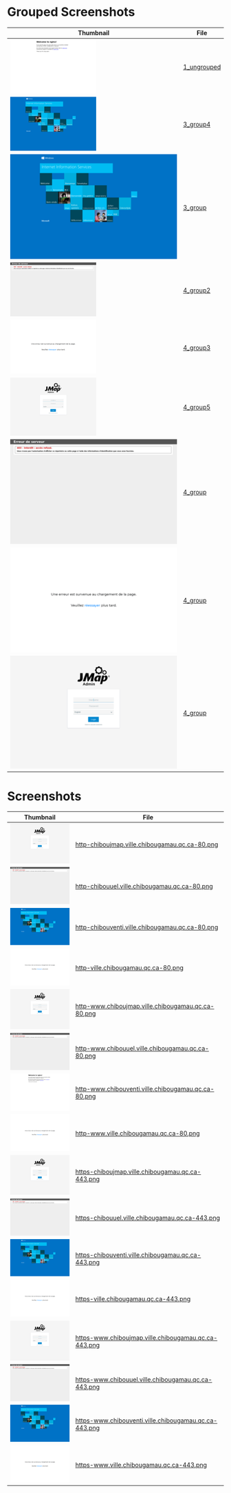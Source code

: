 # Grouped Screenshots
| Thumbnail | File |
| --- | --- |
| <a href='grouped_samples/1_ungrouped_http-www.chibouventi.ville.chibougamau.qc.ca-80.png' target='_blank'><img src='groups_samples/thumbnails/1_ungrouped_http-www.chibouventi.ville.chibougamau.qc.ca-80.png' alt='Thumbnail' /></a> | <a href='grouped/1_ungrouped' target='_blank'>1_ungrouped</a> |
| <a href='grouped_samples/3_group4_https-www.chibouventi.ville.chibougamau.qc.ca-443.png' target='_blank'><img src='groups_samples/thumbnails/3_group4_https-www.chibouventi.ville.chibougamau.qc.ca-443.png' alt='Thumbnail' /></a> | <a href='grouped/3_group4' target='_blank'>3_group4</a> |
| <a href='grouped_samples/3_group_4_https-www.chibouventi.ville.chibougamau.qc.ca-443.png' target='_blank'><img src='groups_samples/thumbnails/3_group_4_https-www.chibouventi.ville.chibougamau.qc.ca-443.png' alt='Thumbnail' /></a> | <a href='grouped/3_group' target='_blank'>3_group</a> |
| <a href='grouped_samples/4_group2_https-chibouuel.ville.chibougamau.qc.ca-443.png' target='_blank'><img src='groups_samples/thumbnails/4_group2_https-chibouuel.ville.chibougamau.qc.ca-443.png' alt='Thumbnail' /></a> | <a href='grouped/4_group2' target='_blank'>4_group2</a> |
| <a href='grouped_samples/4_group3_https-ville.chibougamau.qc.ca-443.png' target='_blank'><img src='groups_samples/thumbnails/4_group3_https-ville.chibougamau.qc.ca-443.png' alt='Thumbnail' /></a> | <a href='grouped/4_group3' target='_blank'>4_group3</a> |
| <a href='grouped_samples/4_group5_http-chiboujmap.ville.chibougamau.qc.ca-80.png' target='_blank'><img src='groups_samples/thumbnails/4_group5_http-chiboujmap.ville.chibougamau.qc.ca-80.png' alt='Thumbnail' /></a> | <a href='grouped/4_group5' target='_blank'>4_group5</a> |
| <a href='grouped_samples/4_group_2_https-chibouuel.ville.chibougamau.qc.ca-443.png' target='_blank'><img src='groups_samples/thumbnails/4_group_2_https-chibouuel.ville.chibougamau.qc.ca-443.png' alt='Thumbnail' /></a> | <a href='grouped/4_group' target='_blank'>4_group</a> |
| <a href='grouped_samples/4_group_3_https-ville.chibougamau.qc.ca-443.png' target='_blank'><img src='groups_samples/thumbnails/4_group_3_https-ville.chibougamau.qc.ca-443.png' alt='Thumbnail' /></a> | <a href='grouped/4_group' target='_blank'>4_group</a> |
| <a href='grouped_samples/4_group_5_http-chiboujmap.ville.chibougamau.qc.ca-80.png' target='_blank'><img src='groups_samples/thumbnails/4_group_5_http-chiboujmap.ville.chibougamau.qc.ca-80.png' alt='Thumbnail' /></a> | <a href='grouped/4_group' target='_blank'>4_group</a> |

# Screenshots
| Thumbnail | File |
| --- | --- |
| <a href='screenshots/http-chiboujmap.ville.chibougamau.qc.ca-80.png' target='_blank'><img src='screenshots/thumbnails/http-chiboujmap.ville.chibougamau.qc.ca-80.png' alt='Thumbnail' /></a> | <a href='screenshots/http-chiboujmap.ville.chibougamau.qc.ca-80.png' target='_blank'>http-chiboujmap.ville.chibougamau.qc.ca-80.png</a> |
| <a href='screenshots/http-chibouuel.ville.chibougamau.qc.ca-80.png' target='_blank'><img src='screenshots/thumbnails/http-chibouuel.ville.chibougamau.qc.ca-80.png' alt='Thumbnail' /></a> | <a href='screenshots/http-chibouuel.ville.chibougamau.qc.ca-80.png' target='_blank'>http-chibouuel.ville.chibougamau.qc.ca-80.png</a> |
| <a href='screenshots/http-chibouventi.ville.chibougamau.qc.ca-80.png' target='_blank'><img src='screenshots/thumbnails/http-chibouventi.ville.chibougamau.qc.ca-80.png' alt='Thumbnail' /></a> | <a href='screenshots/http-chibouventi.ville.chibougamau.qc.ca-80.png' target='_blank'>http-chibouventi.ville.chibougamau.qc.ca-80.png</a> |
| <a href='screenshots/http-ville.chibougamau.qc.ca-80.png' target='_blank'><img src='screenshots/thumbnails/http-ville.chibougamau.qc.ca-80.png' alt='Thumbnail' /></a> | <a href='screenshots/http-ville.chibougamau.qc.ca-80.png' target='_blank'>http-ville.chibougamau.qc.ca-80.png</a> |
| <a href='screenshots/http-www.chiboujmap.ville.chibougamau.qc.ca-80.png' target='_blank'><img src='screenshots/thumbnails/http-www.chiboujmap.ville.chibougamau.qc.ca-80.png' alt='Thumbnail' /></a> | <a href='screenshots/http-www.chiboujmap.ville.chibougamau.qc.ca-80.png' target='_blank'>http-www.chiboujmap.ville.chibougamau.qc.ca-80.png</a> |
| <a href='screenshots/http-www.chibouuel.ville.chibougamau.qc.ca-80.png' target='_blank'><img src='screenshots/thumbnails/http-www.chibouuel.ville.chibougamau.qc.ca-80.png' alt='Thumbnail' /></a> | <a href='screenshots/http-www.chibouuel.ville.chibougamau.qc.ca-80.png' target='_blank'>http-www.chibouuel.ville.chibougamau.qc.ca-80.png</a> |
| <a href='screenshots/http-www.chibouventi.ville.chibougamau.qc.ca-80.png' target='_blank'><img src='screenshots/thumbnails/http-www.chibouventi.ville.chibougamau.qc.ca-80.png' alt='Thumbnail' /></a> | <a href='screenshots/http-www.chibouventi.ville.chibougamau.qc.ca-80.png' target='_blank'>http-www.chibouventi.ville.chibougamau.qc.ca-80.png</a> |
| <a href='screenshots/http-www.ville.chibougamau.qc.ca-80.png' target='_blank'><img src='screenshots/thumbnails/http-www.ville.chibougamau.qc.ca-80.png' alt='Thumbnail' /></a> | <a href='screenshots/http-www.ville.chibougamau.qc.ca-80.png' target='_blank'>http-www.ville.chibougamau.qc.ca-80.png</a> |
| <a href='screenshots/https-chiboujmap.ville.chibougamau.qc.ca-443.png' target='_blank'><img src='screenshots/thumbnails/https-chiboujmap.ville.chibougamau.qc.ca-443.png' alt='Thumbnail' /></a> | <a href='screenshots/https-chiboujmap.ville.chibougamau.qc.ca-443.png' target='_blank'>https-chiboujmap.ville.chibougamau.qc.ca-443.png</a> |
| <a href='screenshots/https-chibouuel.ville.chibougamau.qc.ca-443.png' target='_blank'><img src='screenshots/thumbnails/https-chibouuel.ville.chibougamau.qc.ca-443.png' alt='Thumbnail' /></a> | <a href='screenshots/https-chibouuel.ville.chibougamau.qc.ca-443.png' target='_blank'>https-chibouuel.ville.chibougamau.qc.ca-443.png</a> |
| <a href='screenshots/https-chibouventi.ville.chibougamau.qc.ca-443.png' target='_blank'><img src='screenshots/thumbnails/https-chibouventi.ville.chibougamau.qc.ca-443.png' alt='Thumbnail' /></a> | <a href='screenshots/https-chibouventi.ville.chibougamau.qc.ca-443.png' target='_blank'>https-chibouventi.ville.chibougamau.qc.ca-443.png</a> |
| <a href='screenshots/https-ville.chibougamau.qc.ca-443.png' target='_blank'><img src='screenshots/thumbnails/https-ville.chibougamau.qc.ca-443.png' alt='Thumbnail' /></a> | <a href='screenshots/https-ville.chibougamau.qc.ca-443.png' target='_blank'>https-ville.chibougamau.qc.ca-443.png</a> |
| <a href='screenshots/https-www.chiboujmap.ville.chibougamau.qc.ca-443.png' target='_blank'><img src='screenshots/thumbnails/https-www.chiboujmap.ville.chibougamau.qc.ca-443.png' alt='Thumbnail' /></a> | <a href='screenshots/https-www.chiboujmap.ville.chibougamau.qc.ca-443.png' target='_blank'>https-www.chiboujmap.ville.chibougamau.qc.ca-443.png</a> |
| <a href='screenshots/https-www.chibouuel.ville.chibougamau.qc.ca-443.png' target='_blank'><img src='screenshots/thumbnails/https-www.chibouuel.ville.chibougamau.qc.ca-443.png' alt='Thumbnail' /></a> | <a href='screenshots/https-www.chibouuel.ville.chibougamau.qc.ca-443.png' target='_blank'>https-www.chibouuel.ville.chibougamau.qc.ca-443.png</a> |
| <a href='screenshots/https-www.chibouventi.ville.chibougamau.qc.ca-443.png' target='_blank'><img src='screenshots/thumbnails/https-www.chibouventi.ville.chibougamau.qc.ca-443.png' alt='Thumbnail' /></a> | <a href='screenshots/https-www.chibouventi.ville.chibougamau.qc.ca-443.png' target='_blank'>https-www.chibouventi.ville.chibougamau.qc.ca-443.png</a> |
| <a href='screenshots/https-www.ville.chibougamau.qc.ca-443.png' target='_blank'><img src='screenshots/thumbnails/https-www.ville.chibougamau.qc.ca-443.png' alt='Thumbnail' /></a> | <a href='screenshots/https-www.ville.chibougamau.qc.ca-443.png' target='_blank'>https-www.ville.chibougamau.qc.ca-443.png</a> |
